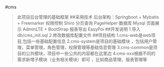 #cms
>此项目后台管理的基础框架
##采用技术
    后台架构：Springboot + Mybatis + Freemarker 
    权限控制 Shiro
    分页查询 PageHelper
    数据库 Mysql
    页面展示 AdminLTE + BootStrap
    报表导出 EasyPoi
##开发说明
    1.导入 db/cms_init.sql
    2.修改数据库配置文件
##项目结构
    1.cms-web是web项目,包括一些基础配置信息
    2.cms-system是项目的基础模块 ，包括用户管理，菜单管理，角色管理，权限管理等基础信息管理
    3.cms-common是项目的公共模块，项目中一些公共的内容都在这里边
    4.cms-xxx根据不同的需求新增子模块（业务相关模块）即可 ，比如商品管理，报表管理等